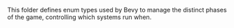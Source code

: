 This folder defines enum types used by Bevy to manage the distinct phases of the game, controlling which systems run when.
